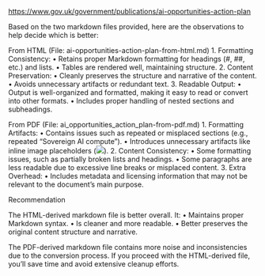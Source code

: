 https://www.gov.uk/government/publications/ai-opportunities-action-plan

Based on the two markdown files provided, here are the observations to help decide which is better:

From HTML (File: ai-opportunities-action-plan-from-html.md)
	1.	Formatting Consistency:
	•	Retains proper Markdown formatting for headings (#, ##, etc.) and lists.
	•	Tables are rendered well, maintaining structure.
	2.	Content Preservation:
	•	Cleanly preserves the structure and narrative of the content.
	•	Avoids unnecessary artifacts or redundant text.
	3.	Readable Output:
	•	Output is well-organized and formatted, making it easy to read or convert into other formats.
	•	Includes proper handling of nested sections and subheadings.

From PDF (File: ai_opportunities_action_plan-from-pdf.md)
	1.	Formatting Artifacts:
	•	Contains issues such as repeated or misplaced sections (e.g., repeated “Sovereign AI compute”).
	•	Introduces unnecessary artifacts like inline image placeholders (![](_page_X_Picture_X.jpeg)).
	2.	Content Consistency:
	•	Some formatting issues, such as partially broken lists and headings.
	•	Some paragraphs are less readable due to excessive line breaks or misplaced content.
	3.	Extra Overhead:
	•	Includes metadata and licensing information that may not be relevant to the document’s main purpose.

Recommendation

The HTML-derived markdown file is better overall. It:
	•	Maintains proper Markdown syntax.
	•	Is cleaner and more readable.
	•	Better preserves the original content structure and narrative.

The PDF-derived markdown file contains more noise and inconsistencies due to the conversion process. If you proceed with the HTML-derived file, you’ll save time and avoid extensive cleanup efforts.

